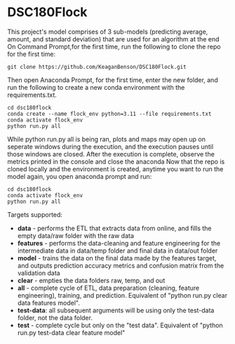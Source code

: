 # DSC180Flock

This project's model comprises of 3 sub-models (predicting average, amount, and standard deviation) that are used for an algorithm at the end
On Command Prompt,for the first time, run the following to clone the repo for the first time:
```
git clone https://github.com/KeaganBenson/DSC180Flock.git
```
Then open Anaconda Prompt, for the first time, enter the new folder, and run the following to create a new conda environment with the requirements.txt. 
```
cd dsc180flock
conda create --name flock_env python=3.11 --file requirements.txt
conda activate flock_env
python run.py all
```
While python run.py all is being ran, plots and maps may open up on seperate windows during the execution, and the execution pauses until those windows are closed. After the execution is complete, observe the metrics printed in the console and close the anaconda
Now that the repo is cloned locally and the environment is created, anytime you want to run the model again, you open anaconda prompt and run:
```
cd dsc180flock
conda activate flock_env
python run.py all
```


Targets supported:
* **data** - performs the ETL that extracts data from online, and fills the empty data/raw folder with the raw data
* **features** - performs the data-cleaning and feature engineering for the intermediate data in data/temp folder and final data in data/out folder
* **model** - trains the data on the final data made by the features target, and outputs prediction accuracy metrics and confusion matrix from the validation data
* **clear** - empties the data folders raw, temp, and out
* **all** - complete cycle of ETL, data preparation (cleaning, feature engineering), training, and prediction. Equivalent of "python run.py clear data features model". 
* **test-data**: all subsequent arguments will be using only the test-data folder, not the data folder.
* **test** - complete cycle but only on the "test data". Equivalent of "python run.py test-data clear feature model"



